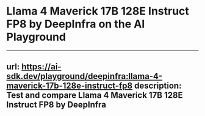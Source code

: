 # Llama 4 Maverick 17B 128E Instruct FP8 by DeepInfra on the AI Playground


---
url: https://ai-sdk.dev/playground/deepinfra:llama-4-maverick-17b-128e-instruct-fp8
description: Test and compare Llama 4 Maverick 17B 128E Instruct FP8 by DeepInfra
---

